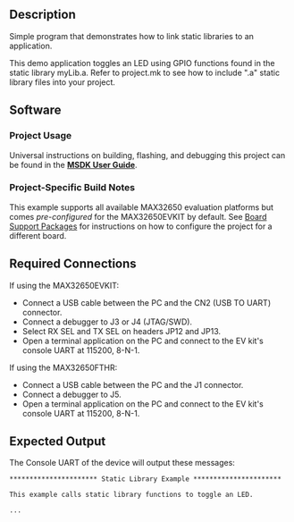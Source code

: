 ## Description

Simple program that demonstrates how to link static libraries to an application.

This demo application toggles an LED using GPIO functions found in the static library myLib.a. Refer
to project.mk to see how to include ".a" static library files into your project.

## Software

### Project Usage

Universal instructions on building, flashing, and debugging this project can be found in the **[MSDK User Guide](https://analog-devices-msdk.github.io/msdk/USERGUIDE/)**.

### Project-Specific Build Notes

This example supports all available MAX32650 evaluation platforms but comes _pre-configured_ for the MAX32650EVKIT by default. See [Board Support Packages](https://analog-devices-msdk.github.io/msdk/USERGUIDE/#board-support-packages) for instructions on how to configure the project for a different board.

## Required Connections

If using the MAX32650EVKIT:
-   Connect a USB cable between the PC and the CN2 (USB TO UART) connector.
-   Connect a debugger to J3 or J4 (JTAG/SWD).
-   Select RX SEL and TX SEL on headers JP12 and JP13.
-   Open a terminal application on the PC and connect to the EV kit's console UART at 115200, 8-N-1.

If using the MAX32650FTHR:
-   Connect a USB cable between the PC and the J1 connector.
-   Connect a debugger to J5.
-   Open a terminal application on the PC and connect to the EV kit's console UART at 115200, 8-N-1.

## Expected Output

The Console UART of the device will output these messages:

```
********************** Static Library Example **********************

This example calls static library functions to toggle an LED.

...
```
